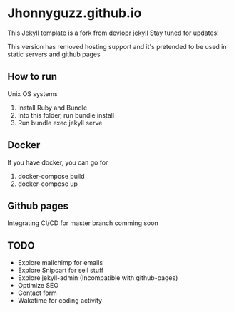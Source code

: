 # Jhonnyguzz.github.io

This Jekyll template is a fork from [devlopr jekyll](https://github.com/sujaykundu777/devlopr-jekyll) Stay tuned for updates!

This version has removed hosting support and it's pretended to be used in static servers and github pages

## How to run

Unix OS systems

1. Install Ruby and Bundle
2. Into this folder, run bundle install
3. Run bundle exec jekyll serve

## Docker

If you have docker, you can go for

1. docker-compose build
2. docker-compose up

## Github pages

Integrating CI/CD for master branch comming soon

## TODO

- Explore mailchimp for emails
- Explore Snipcart for sell stuff
- Explore jekyll-admin (Incompatible with github-pages)
- Optimize SEO
- Contact form
- Wakatime for coding activity